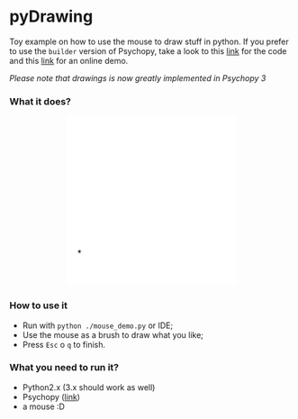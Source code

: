 # pyDrawing

Toy example on how to use the mouse to draw stuff in python.
If you prefer to use the `builder` version of Psychopy, take a look to this [link](https://gitlab.pavlovia.org/rockNroll/demo_drawing) for the code and this [link](https://pavlovia.org/run/rockNroll/demo_drawing/html/) for an online demo.

  *Please note that drawings is now greatly implemented in Psychopy 3*

### What it does? 

<p align="center">

<kbd>
<img src="https://github.com/rockNroll87q/pyDrawing/blob/master/drawing_demo_2.gif" width="300" height="300" />  
</kbd>

</p>

### How to use it

* Run with `python ./mouse_demo.py` or IDE;
* Use the mouse as a brush to draw what you like;
* Press `Esc` o `q` to finish.


### What you need to run it?

* Python2.x (3.x should work as well) 
* Psychopy ([link](http://www.psychopy.org/))
* a mouse :D
